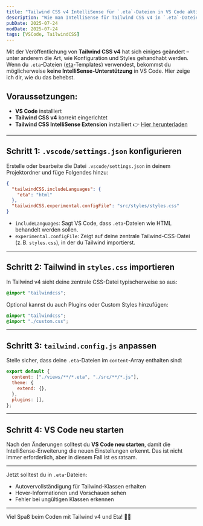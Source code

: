 ```yaml
---
title: "Tailwind CSS v4 IntelliSense für `.eta`-Dateien in VS Code aktivieren"
description: "Wie man IntelliSense für Tailwind CSS v4 in `.eta`-Dateien in VS Code aktiviert"
pubDate: 2025-07-24
modDate: 2025-07-24
tags: [VSCode, TailwindCSS]
---
```


Mit der Veröffentlichung von **Tailwind CSS v4** hat sich einiges geändert – unter anderem die Art, wie Konfiguration und Styles gehandhabt werden. Wenn du `.eta`-Dateien ([eta](https://eta.js.org/)-Templates) verwendest, bekommst du möglicherweise **keine IntelliSense-Unterstützung** in VS Code. Hier zeige ich dir, wie du das behebst.

## Voraussetzungen:

- **VS Code** installiert
- **Tailwind CSS v4** korrekt eingerichtet
- **Tailwind CSS IntelliSense Extension** installiert
  👉 [Hier herunterladen](https://marketplace.visualstudio.com/items?itemName=bradlc.vscode-tailwindcss)

---

## Schritt 1: `.vscode/settings.json` konfigurieren

Erstelle oder bearbeite die Datei `.vscode/settings.json` in deinem Projektordner und füge Folgendes hinzu:

```json
{
  "tailwindCSS.includeLanguages": {
    "eta": "html"
  },
  "tailwindCSS.experimental.configFile": "src/styles/styles.css"
}
```

- `includeLanguages`: Sagt VS Code, dass `.eta`-Dateien wie HTML behandelt werden sollen.
- `experimental.configFile`: Zeigt auf deine zentrale Tailwind-CSS-Datei (z. B. `styles.css`), in der du Tailwind importierst.

---

## Schritt 2: Tailwind in `styles.css` importieren

In Tailwind v4 sieht deine zentrale CSS-Datei typischerweise so aus:

```css
@import "tailwindcss";
```

Optional kannst du auch Plugins oder Custom Styles hinzufügen:

```css
@import "tailwindcss";
@import "./custom.css";
```

---

## Schritt 3: `tailwind.config.js` anpassen

Stelle sicher, dass deine `.eta`-Dateien im `content`-Array enthalten sind:

```js
export default {
  content: ["./views/**/*.eta", "./src/**/*.js"],
  theme: {
    extend: {},
  },
  plugins: [],
};
```

---

## Schritt 4: VS Code neu starten

Nach den Änderungen solltest du **VS Code neu starten**, damit die IntelliSense-Erweiterung die neuen Einstellungen erkennt. Das ist nicht immer erforderlich, aber in diesem Fall ist es ratsam.

---

Jetzt solltest du in `.eta`-Dateien:

- Autovervollständigung für Tailwind-Klassen erhalten
- Hover-Informationen und Vorschauen sehen
- Fehler bei ungültigen Klassen erkennen

---

Viel Spaß beim Coden mit Tailwind v4 und Eta! 🎨✨

